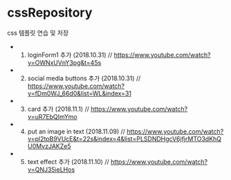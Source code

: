 # cssRepository
css 템플릿 연습 및 저장

- 1. loginForm1 추가 (2018.10.31) // https://www.youtube.com/watch?v=OWNxUVnY3pg&t=45s
- 2. social media buttons 추가 (2018.10.31) // https://www.youtube.com/watch?v=fDm0WJ_66d0&list=WL&index=31
- 3. card 추가 (2018.11.1) // https://www.youtube.com/watch?v=uR7EbQImYmo
- 4. put an image in text (2018.11.09) // https://www.youtube.com/watch?v=pl2tpB9VUcE&t=22s&index=4&list=PLSDNDHgcV6jfjrMTO3dKhQU0MvzJAKZe5
- 5. text effect 추가 (2018.11.10) // https://www.youtube.com/watch?v=QNJ35ieLHos